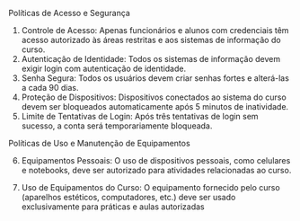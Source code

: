 Políticas de Acesso e Segurança
1.	Controle de Acesso: Apenas funcionários e alunos com credenciais têm acesso autorizado às áreas restritas e aos sistemas de informação do curso.
2.	Autenticação de Identidade: Todos os sistemas de informação devem exigir login com autenticação de identidade.
3.	Senha Segura: Todos os usuários devem criar senhas fortes e alterá-las a cada 90 dias.
4.	Proteção de Dispositivos: Dispositivos conectados ao sistema do curso devem ser bloqueados automaticamente após 5 minutos de inatividade.
5.	Limite de Tentativas de Login: Após três tentativas de login sem sucesso, a conta será temporariamente bloqueada.

Políticas de Uso e Manutenção de Equipamentos

6.	Equipamentos Pessoais: O uso de dispositivos pessoais, como celulares e notebooks, deve ser autorizado para atividades relacionadas ao curso.
   
7.	Uso de Equipamentos do Curso: O equipamento fornecido pelo curso (aparelhos estéticos, computadores, etc.) deve ser usado exclusivamente para práticas e aulas autorizadas
